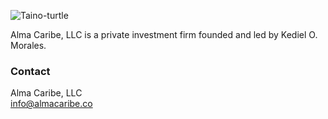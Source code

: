![Taino-turtle](https://i.pinimg.com/originals/7b/0d/be/7b0dbe67dabff9fe8c66ed4d5b7ecadc.jpg)

Alma Caribe, LLC is a private investment firm founded and led by Kediel O. Morales.



### Contact

Alma Caribe, LLC\
info@almacaribe.co
